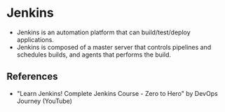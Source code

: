 # Jenkins
- Jenkins is an automation platform that can build/test/deploy applications.
- Jenkins is composed of a master server that controls pipelines and schedules builds, and agents that performs the build.

## References
- "Learn Jenkins! Complete Jenkins Course - Zero to Hero" by DevOps Journey (YouTube)

